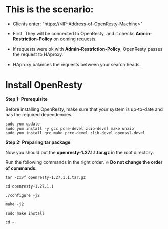 # This is the scenario:

+ Clients enter: "https://\<IP-Address-of-OpenResty-Machine\>"

+ First, They will be connected to OpenResty, and it checks **Admin-Restriction-Policy** on coming requests.

+ If requests were ok with **Admin-Restriction-Policy**, OpenResty passes the request to HAproxy.

+ HAproxy balances the requests between your search heads.

# Install OpenResty

**Step 1: Prerequisite**

Before installing OpenResty, make sure that your system is up-to-date and has the required dependencies.
```
sudo yum update
sudo yum install -y gcc pcre-devel zlib-devel make unzip
sudo yum install gcc make pcre-devel zlib-devel openssl-devel 
```

**Step 2: Preparing tar package**

Now you should put the **openresty-1.27.1.1.tar.gz** in the root directory.

Run the following commands in the right order. 🔥 **Do not change the order of commands.**

```
tar -zxvf openresty-1.27.1.1.tar.gz
```

```
cd openresty-1.27.1.1
```

```
./configure -j2
```

```
make -j2
```

```
sudo make install
```

```
cd ~
```
